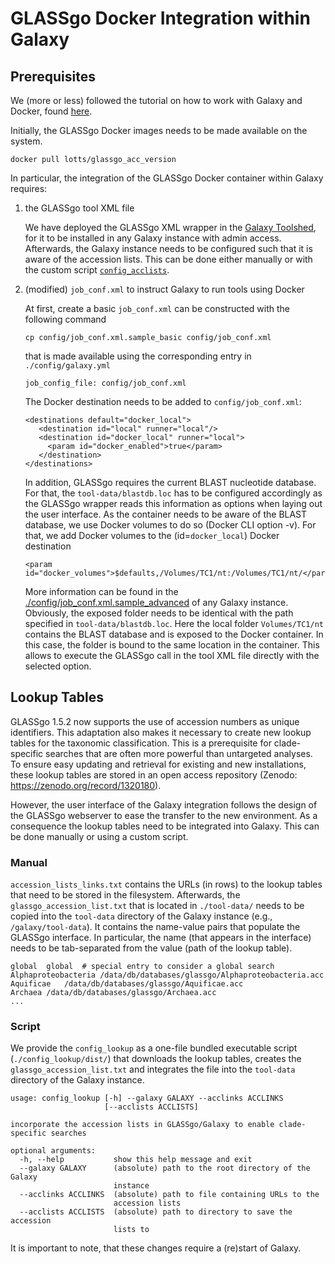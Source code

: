 # GLASSgo Docker Integration within Galaxy
## Prerequisites

We (more or less) followed the tutorial on how to work with Galaxy and Docker, 
found [here](https://github.com/apetkau/galaxy-hackathon-2014).

Initially, the GLASSgo Docker images needs to be made available on the system.
```
docker pull lotts/glassgo_acc_version
```

In particular, the integration of the GLASSgo Docker container within Galaxy requires:
1.	the GLASSgo tool XML file 
	
	We have deployed the GLASSgo XML wrapper in the [Galaxy Toolshed](https://toolshed.g2.bx.psu.edu/view/computationaltranscriptomics/glassgo), 
	for it to be installed in any Galaxy instance with admin access. Afterwards, the Galaxy instance needs to be configured such that it is aware of the accession lists. This can be done either manually or with the custom script [`config_acclists`](./config_acclists). 
 
2. (modified) `job_conf.xml` to instruct Galaxy to run tools using Docker

	At first, create a basic `job_conf.xml` can be constructed with the following command
	```
	cp config/job_conf.xml.sample_basic config/job_conf.xml
	```
	that is made available using the corresponding entry in `./config/galaxy.yml`
	```
	job_config_file: config/job_conf.xml
	```
	The Docker destination needs to be added to `config/job_conf.xml`:
	```
	<destinations default="docker_local">
       <destination id="local" runner="local"/>
       <destination id="docker_local" runner="local">
         <param id="docker_enabled">true</param>
       </destination>
    </destinations>
	```
	In addition, GLASSgo requires the current BLAST nucleotide database. For that, the `tool-data/blastdb.loc` has to be configured accordingly as the GLASSgo wrapper reads this information as options when laying out the user interface. As the container needs to be aware of the BLAST database, we use Docker volumes to do so (Docker CLI option -v). For that, we add Docker volumes to the (id=`docker_local`) Docker destination 
	```
	<param id="docker_volumes">$defaults,/Volumes/TC1/nt:/Volumes/TC1/nt/</param>
    ```
    More information can be found in the [./config/job_conf.xml.sample_advanced](https://github.com/galaxyproject/galaxy/blob/release_18.09/config/job_conf.xml.sample_advanced#L378) of any Galaxy instance. Obviously, the exposed folder needs to be identical with the path specified in `tool-data/blastdb.loc`. Here the local folder `Volumes/TC1/nt` contains the BLAST database and is exposed to the Docker container. In this case, the folder is bound to the same location in the container. This allows to execute the GLASSgo call in the tool XML file directly with the selected option. 

## Lookup Tables

GLASSgo 1.5.2 now supports the use of accession numbers as unique identifiers. This adaptation also makes it necessary to create new lookup tables for the 
taxonomic classification. This is a prerequisite for clade-specific searches that are often more powerful than untargeted analyses. To ensure easy updating 
and retrieval for existing and new installations, these lookup tables are stored in an open access repository (Zenodo: https://zenodo.org/record/1320180). 

However, the user interface of the Galaxy integration follows the design of the GLASSgo webserver to ease the transfer to the new environment. As a 
consequence the lookup tables need to be integrated into Galaxy. This can be done manually or using a custom script. 

### Manual
`accession_lists_links.txt` contains the URLs (in rows) to the lookup tables that need to be stored in the filesystem. Afterwards, 
the `glassgo_accession_list.txt` that is located in `./tool-data/` needs to be copied into the `tool-data` directory of the Galaxy 
instance (e.g., `/galaxy/tool-data`). It contains the name-value pairs that populate the GLASSgo interface. In particular, the 
name (that appears in the interface) needs to be tab-separated from the value (path of the lookup table). 
```
global	global	# special entry to consider a global search
Alphaproteobacteria	/data/db/databases/glassgo/Alphaproteobacteria.acc
Aquificae	/data/db/databases/glassgo/Aquificae.acc
Archaea	/data/db/databases/glassgo/Archaea.acc
...

```
### Script
We provide the `config_lookup` as a one-file bundled executable script (`./config_lookup/dist/`) that downloads the lookup tables, creates the 
`glassgo_accession_list.txt` and integrates the file into the `tool-data` directory of the Galaxy instance. 
```
usage: config_lookup [-h] --galaxy GALAXY --acclinks ACCLINKS
                     [--acclists ACCLISTS]

incorporate the accession lists in GLASSgo/Galaxy to enable clade-specific searches

optional arguments:
  -h, --help           show this help message and exit
  --galaxy GALAXY      (absolute) path to the root directory of the Galaxy
                       instance
  --acclinks ACCLINKS  (absolute) path to file containing URLs to the
                       accession lists
  --acclists ACCLISTS  (absolute) path to directory to save the accession
                       lists to
```

It is important to note, that these changes require a (re)start of Galaxy. 






